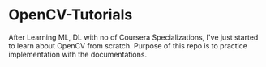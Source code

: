 # OpenCV-Tutorials
After Learning ML, DL with no of Coursera Specializations, I've just started to learn about OpenCV from scratch. Purpose of this repo is to practice implementation with the documentations.
